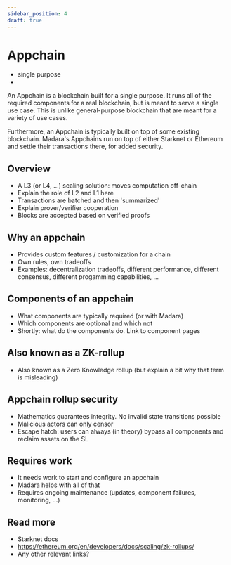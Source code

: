 ```yaml
---
sidebar_position: 4
draft: true
---
```


# Appchain



- single purpose
- 

An Appchain is a blockchain built for a single purpose. It runs all of the required components for a real blockchain, but is meant to serve a single use case. This is unlike general-purpose blockchain that are meant for a variety of use cases.

Furthermore, an Appchain is typically built on top of some existing blockchain. Madara's Appchains run on top of either Starknet or Ethereum and settle their transactions there, for added security.

## Overview

- A L3 (or L4, ...) scaling solution: moves computation off-chain
- Explain the role of L2 and L1 here
- Transactions are batched and then 'summarized'
- Explain prover/verifier cooperation
- Blocks are accepted based on verified proofs

## Why an appchain

- Provides custom features / customization for a chain
- Own rules, own tradeoffs
- Examples: decentralization tradeoffs, different performance, different consensus, different progamming capabilities, ...

## Components of an appchain

- What components are typically required (or with Madara)
- Which components are optional and which not
- Shortly: what do the components do. Link to component pages

## Also known as a ZK-rollup

- Also known as a Zero Knowledge rollup (but explain a bit why that term is misleading)

## Appchain rollup security

- Mathematics guarantees integrity. No invalid state transitions possible
- Malicious actors can only censor
- Escape hatch: users can always (in theory) bypass all components and reclaim assets on the SL

## Requires work

- It needs work to start and configure an appchain
- Madara helps with all of that
- Requires ongoing maintenance (updates, component failures, monitoring, ...)

## Read more

- Starknet docs
- https://ethereum.org/en/developers/docs/scaling/zk-rollups/
- Any other relevant links?